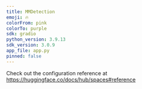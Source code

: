 ```yaml
---
title: MMDetection
emoji: 🔥
colorFrom: pink
colorTo: purple
sdk: gradio
python_version: 3.9.13
sdk_version: 3.0.9
app_file: app.py
pinned: false
---
```


Check out the configuration reference at https://huggingface.co/docs/hub/spaces#reference

